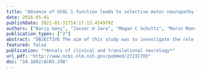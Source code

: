 ```yaml
---
title: "Absence of UCHL 1 function leads to selective motor neuropathy."
date: 2016-05-01
publishDate: 2021-01-31T14:17:13.454979Z
authors: ["Barış Genç", "Javier H Jara", "Megan C Schultz", "Marin Manuel", "Macdonell J Stanford", "Mukesh Gautam", "Jodi L Klessner", "Gabriella Sekerkova", "Daniel B Heller", "Gregory A Cox", "Charles J Heckman", "Christine J DiDonato", "P Hande Özdinler"]
publication_types: ["2"]
abstract: "OBJECTIVE The aim of this study was to investigate the role of ubiquitin C-terminal hydrolase-L1 (UCHL1) for motor neuron circuitry and especially in spinal motor neuron (SMN) health, function, and connectivity. METHODS Since mutations in UCHL1 gene leads to motor dysfunction in patients, we investigated the role of UCHL1 on SMN survival, axon health, and connectivity with the muscle, by employing molecular and cellular marker expression analysis and electrophysiological recordings, in healthy wild-type and Uchl1 (nm3419) (UCHL1-/-) mice, which lack all UCHL1 function. RESULTS There is pure motor neuropathy with selective degeneration of the motor, but not sensory axons in the absence of UCHL1 function. Neuromuscular junctions (NMJ) are impaired in muscle groups that are innervated by slow-twitch or fast-twitch SMN. However, unlike corticospinal motor neurons, SMN cell bodies remain intact with no signs of elevated endoplasmic reticulum (ER) stress. INTERPRETATION Presence of NMJ defects and progressive retrograde axonal degeneration in the absence of major SMN soma loss suggest that defining pathology as a function of neuron number is misleading and that upper and lower motor neurons utilize UCHL1 function in different cellular events. In line with findings in patients with mutations in UCHL1 gene, our results suggest a unique role of UCHL1, especially for motor neuron circuitry. SMN require UCHL1 to maintain NMJ and motor axon health, and that observed motor dysfunction in the absence of UCHL1 is not due to SMN loss, but mostly due to disintegrated circuitry."
featured: false
publication: "*Annals of clinical and translational neurology*"
url_pdf: "http://www.ncbi.nlm.nih.gov/pubmed/27231703"
doi: "10.1002/ACN3.298"
---
```


